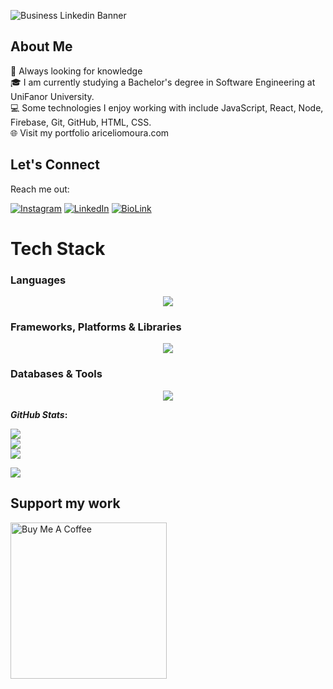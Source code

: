![Business Linkedin Banner](https://github.com/ariceliom/ariceliom/assets/89526853/3450e7ca-a1b9-441e-a16c-7f73e9b0cfe8)


## About Me

🚀 Always looking for knowledge<br>
🎓 I am currently studying a Bachelor's degree in Software Engineering at UniFanor University.<br>
💻 Some technologies I enjoy working with include JavaScript, React, Node, Firebase, Git, GitHub, HTML, CSS.<br>
🌐 Visit my portfolio ariceliomoura.com

##  Let's Connect
Reach me out: 

[![Instagram](https://img.shields.io/badge/-Instagram-%23E4405F?style=for-the-badge&logo=instagram&logoColor=white)](https://www.instagram.com/ariceliomoura/) 
[![LinkedIn](https://img.shields.io/badge/LinkedIn-0077B5?style=for-the-badge&logo=linkedin&logoColor=white)](https://www.linkedin.com/in/aricelio-moura-87070b236/)
[![BioLink](https://img.shields.io/badge/bio.link-000000%7D?style=for-the-badge&logo=biolink&logoColor=white)](https://ariceliomoura.com/biolink/)

# Tech Stack  
### Languages

<p align="center">
  <a href="https://skillicons.dev">
    <img src="https://skillicons.dev/icons?i=javascript,typescript,html,css,php,python,java" />
  </a>
</p>


### Frameworks, Platforms & Libraries

<p align="center">
  <a href="https://skillicons.dev">
    <img src="https://skillicons.dev/icons?i=express,react,jquery,wordpress,flutter,nodejs,angular,spring,laravel,bootstrap" />
  </a>
</p>

### Databases & Tools

<p align="center">
  <a href="https://skillicons.dev">
    <img src="https://skillicons.dev/icons?i=mysql,firebase,git,github,gitlab,figma,androidstudio,vscode,eclipse,powershell,raspberrypi,stackoverflow," />
  </a>
</p>

<b>*GitHub Stats*:</b>

![](https://github-readme-stats.vercel.app/api?username=ariceliom&theme=dark&hide_border=false&include_all_commits=false&count_private=false)<br/>
![](https://github-readme-streak-stats.herokuapp.com/?user=ariceliom&theme=dark&hide_border=false)<br/>
![](https://github-readme-stats.vercel.app/api/top-langs/?username=ariceliom&theme=dark&hide_border=false&include_all_commits=false&count_private=false&layout=compact)

[![](https://visitcount.itsvg.in/api?id=ariceliom&icon=0&color=6)](https://visitcount.itsvg.in)

  ##  Support my work
 <a href="https://api.whatsapp.com/send/?phone=5585982170079&text=Ol%C3%A1%2C+venho+do+GitHub.&type=phone_number&app_absent=0" target="_blank"><img src="https://cdn.buymeacoffee.com/buttons/v2/arial-yellow.png" alt="Buy Me A Coffee" style="width: 250px !important" ></a>
